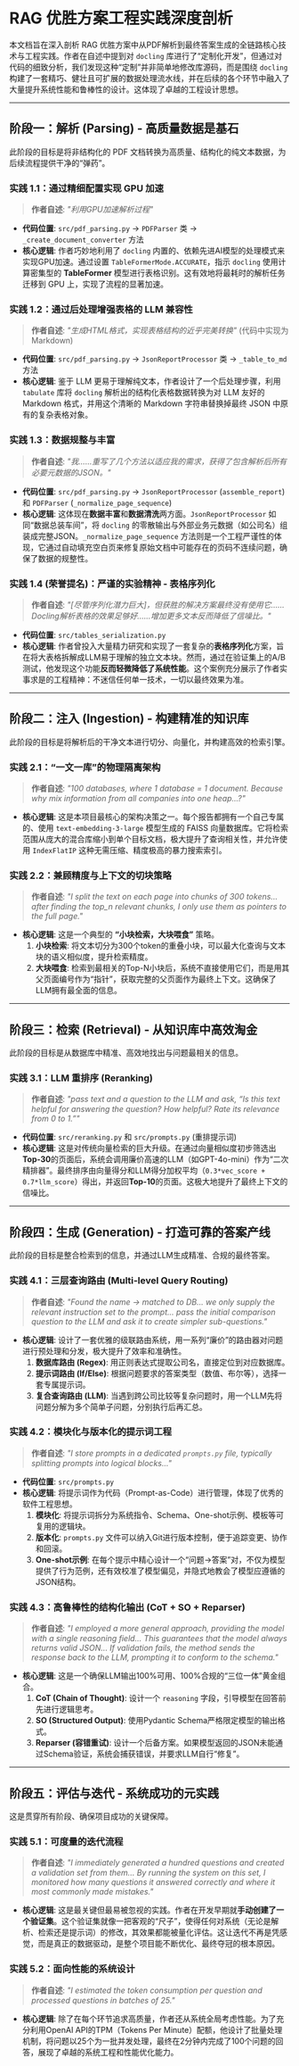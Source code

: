 # RAG 优胜方案工程实践深度剖析

本文档旨在深入剖析 RAG 优胜方案中从PDF解析到最终答案生成的全链路核心技术与工程实践。作者在自述中提到对 `docling` 库进行了“定制化开发”，但通过对代码的细致分析，我们发现这种“定制”并非简单地修改库源码，而是围绕 `docling` 构建了一套精巧、健壮且可扩展的数据处理流水线，并在后续的各个环节中融入了大量提升系统性能和鲁棒性的设计。这体现了卓越的工程设计思想。

---

## 阶段一：解析 (Parsing) - 高质量数据是基石

此阶段的目标是将非结构化的 PDF 文档转换为高质量、结构化的纯文本数据，为后续流程提供干净的“弹药”。

### 实践 1.1：通过精细配置实现 GPU 加速
> **作者自述**: *"利用GPU加速解析过程"*
-   **代码位置**: `src/pdf_parsing.py` -> `PDFParser` 类 -> `_create_document_converter` 方法
-   **核心逻辑**: 作者巧妙地利用了 `docling` 内置的、依赖先进AI模型的处理模式来实现GPU加速。通过设置 `TableFormerMode.ACCURATE`，指示 `docling` 使用计算密集型的 **TableFormer** 模型进行表格识别。这有效地将最耗时的解析任务迁移到 GPU 上，实现了流程的显著加速。

### 实践 1.2：通过后处理增强表格的 LLM 兼容性
> **作者自述**: *"生成HTML格式，实现表格结构的近乎完美转换"* (代码中实现为Markdown)
-   **代码位置**: `src/pdf_parsing.py` -> `JsonReportProcessor` 类 -> `_table_to_md` 方法
-   **核心逻辑**: 鉴于 LLM 更易于理解纯文本，作者设计了一个后处理步骤，利用 `tabulate` 库将 `docling` 解析出的结构化表格数据转换为对 LLM 友好的 Markdown 格式，并用这个清晰的 Markdown 字符串替换掉最终 JSON 中原有的复杂表格对象。

### 实践 1.3：数据规整与丰富
> **作者自述**: *"我……重写了几个方法以适应我的需求，获得了包含解析后所有必要元数据的JSON。"*
-   **代码位置**: `src/pdf_parsing.py` -> `JsonReportProcessor` (`assemble_report`) 和 `PDFParser` (`_normalize_page_sequence`)
-   **核心逻辑**: 这体现在**数据丰富**和**数据清洗**两方面。`JsonReportProcessor` 如同“数据总装车间”，将 `docling` 的零散输出与外部业务元数据（如公司名）组装成完整JSON。`_normalize_page_sequence` 方法则是一个工程严谨性的体现，它通过自动填充空白页来修复原始文档中可能存在的页码不连续问题，确保了数据的规整性。

### 实践 1.4 (荣誉提名)：严谨的实验精神 - 表格序列化
> **作者自述**: *"[尽管序列化潜力巨大]，但获胜的解决方案最终没有使用它……Docling解析表格的效果足够好……增加更多文本反而降低了信噪比。"*
-   **代码位置**: `src/tables_serialization.py`
-   **核心逻辑**: 作者曾投入大量精力研究和实现了一套复杂的**表格序列化**方案，旨在将大表格拆解成LLM易于理解的独立文本块。然而，通过在验证集上的A/B测试，他发现这个功能**反而轻微降低了系统性能**。这个案例充分展示了作者实事求是的工程精神：不迷信任何单一技术，一切以最终效果为准。

---

## 阶段二：注入 (Ingestion) - 构建精准的知识库

此阶段的目标是将解析后的干净文本进行切分、向量化，并构建高效的检索引擎。

### 实践 2.1：“一文一库”的物理隔离架构
> **作者自述**: *"100 databases, where 1 database = 1 document. Because why mix information from all companies into one heap...?"*
-   **核心逻辑**: 这是本项目最核心的架构决策之一。每个报告都拥有一个自己专属的、使用 `text-embedding-3-large` 模型生成的 FAISS 向量数据库。它将检索范围从庞大的混合库缩小到单个目标文档，极大提升了查询相关性，并允许使用 `IndexFlatIP` 这种无需压缩、精度极高的暴力搜索索引。

### 实践 2.2：兼顾精度与上下文的切块策略
> **作者自述**: *"I split the text on each page into chunks of 300 tokens... after finding the top_n relevant chunks, I only use them as pointers to the full page."*
-   **核心逻辑**: 这是一个典型的 **“小块检索，大块喂食”** 策略。
    1.  **小块检索**: 将文本切分为300个token的重叠小块，可以最大化查询与文本块的语义相似度，提升检索精度。
    2.  **大块喂食**: 检索到最相关的Top-N小块后，系统不直接使用它们，而是用其父页面编号作为“指针”，获取完整的父页面作为最终上下文。这确保了LLM拥有最全面的信息。

---

## 阶段三：检索 (Retrieval) - 从知识库中高效淘金

此阶段的目标是从数据库中精准、高效地找出与问题最相关的信息。

### 实践 3.1：LLM 重排序 (Reranking)
> **作者自述**: *"pass text and a question to the LLM and ask, “Is this text helpful for answering the question? How helpful? Rate its relevance from 0 to 1.”"*
-   **代码位置**: `src/reranking.py` 和 `src/prompts.py` (重排提示词)
-   **核心逻辑**: 这是对传统向量检索的巨大升级。在通过向量相似度初步筛选出**Top-30**的页面后，系统会调用廉价高速的LLM（如GPT-4o-mini）作为“二次精排器”。最终排序由向量得分和LLM得分加权平均（`0.3*vec_score + 0.7*llm_score`）得出，并返回**Top-10**的页面。这极大地提升了最终上下文的信噪比。

---

## 阶段四：生成 (Generation) - 打造可靠的答案产线

此阶段的目标是整合检索到的信息，并通过LLM生成精准、合规的最终答案。

### 实践 4.1：三层查询路由 (Multi-level Query Routing)
> **作者自述**: *"Found the name → matched to DB... we only supply the relevant instruction set to the prompt... pass the initial comparison question to the LLM and ask it to create simpler sub-questions."*
-   **核心逻辑**: 设计了一套优雅的级联路由系统，用一系列“廉价”的路由器对问题进行预处理和分发，极大提升了效率和准确性。
    1.  **数据库路由 (Regex)**: 用正则表达式提取公司名，直接定位到对应数据库。
    2.  **提示词路由 (If/Else)**: 根据问题要求的答案类型（数值、布尔等），选择一套专属提示词。
    3.  **复合查询路由 (LLM)**: 当遇到跨公司比较等复杂问题时，用一个LLM先将问题分解为多个简单子问题，分别执行后再汇总。

### 实践 4.2：模块化与版本化的提示词工程
> **作者自述**: *"I store prompts in a dedicated `prompts.py` file, typically splitting prompts into logical blocks..."*
-   **代码位置**: `src/prompts.py`
-   **核心逻辑**: 将提示词作为代码（Prompt-as-Code）进行管理，体现了优秀的软件工程思想。
    1.  **模块化**: 将提示词拆分为系统指令、Schema、One-shot示例、模板等可复用的逻辑块。
    2.  **版本化**: `prompts.py` 文件可以纳入Git进行版本控制，便于追踪变更、协作和回滚。
    3.  **One-shot示例**: 在每个提示中精心设计一个“问题->答案”对，不仅为模型提供了行为范例，还有效校准了模型偏见，并隐式地教会了模型应遵循的JSON结构。

### 实践 4.3：高鲁棒性的结构化输出 (CoT + SO + Reparser)
> **作者自述**: *"I employed a more general approach, providing the model with a single reasoning field... This guarantees that the model always returns valid JSON... If validation fails, the method sends the response back to the LLM, prompting it to conform to the schema."*
-   **核心逻辑**: 这是一个确保LLM输出100%可用、100%合规的“三位一体”黄金组合。
    1.  **CoT (Chain of Thought)**: 设计一个 `reasoning` 字段，引导模型在回答前先进行逻辑思考。
    2.  **SO (Structured Output)**: 使用Pydantic Schema严格限定模型的输出格式。
    3.  **Reparser (容错重试)**: 设计一个后备方案。如果模型返回的JSON未能通过Schema验证，系统会捕获错误，并要求LLM自行“修复”。

---

## 阶段五：评估与迭代 - 系统成功的元实践

这是贯穿所有阶段、确保项目成功的关键保障。

### 实践 5.1：可度量的迭代流程
> **作者自述**: *"I immediately generated a hundred questions and created a validation set from them... By running the system on this set, I monitored how many questions it answered correctly and where it most commonly made mistakes."*
-   **核心逻辑**: 这是最关键但最易被忽视的实践。作者在开发早期就**手动创建了一个验证集**。这个验证集就像一把客观的“尺子”，使得任何对系统（无论是解析、检索还是提示词）的修改，其效果都能被量化评估。这让迭代不再是凭感觉，而是真正的数据驱动，是整个项目能不断优化、最终夺冠的根本原因。

### 实践 5.2：面向性能的系统设计
> **作者自述**: *"I estimated the token consumption per question and processed questions in batches of 25."*
-   **核心逻辑**: 除了在每个环节追求高质量，作者还从系统全局考虑性能。为了充分利用OpenAI API的TPM（Tokens Per Minute）配额，他设计了批量处理机制，将问题以25个为一批并发处理，最终在2分钟内完成了100个问题的回答，展现了卓越的系统工程和性能优化能力。 